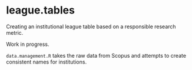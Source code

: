 # league.tables
Creating an institutional league table based on a responsible research metric.

Work in progress.

`data.management.R` takes the raw data from Scopus and attempts to create consistent names for institutions.
